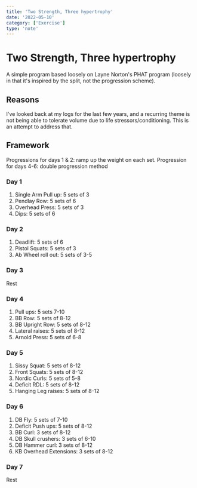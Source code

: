 ```yaml
---
title: 'Two Strength, Three hypertrophy'
date: '2022-05-10'
category: ['Exercise']
type: 'note'
---
```


# Two Strength, Three hypertrophy

A simple program based loosely on Layne Norton's PHAT program (loosely in that it's inspired by the split, not the progression scheme).

## Reasons

I've looked back at my logs for the last few years, and a recurring theme is not being able to tolerate volume due to life stressors/conditioning. This is an attempt to address that.

## Framework

Progressions for days 1 & 2: ramp up the weight on each set.
Progression for days 4-6: double progression method

### Day 1

1. Single Arm Pull up: 5 sets of 3
2. Pendlay Row: 5 sets of 6
3. Overhead Press: 5 sets of 3
4. Dips: 5 sets of 6

### Day 2

1. Deadlift: 5 sets of 6
2. Pistol Squats: 5 sets of 3
3. Ab Wheel roll out: 5 sets of 3-5

### Day 3

Rest

### Day 4

1. Pull ups: 5 sets 7-10
2. BB Row: 5 sets of 8-12
3. BB Upright Row: 5 sets of 8-12
4. Lateral raises: 5 sets of 8-12
5. Arnold Press: 5 sets of 6-8

### Day 5

1. Sissy Squat: 5 sets of 8-12
2. Front Squats: 5 sets of 8-12
3. Nordic Curls: 5 sets of 5-8
4. Deficit RDL: 5 sets of 8-12
5. Hanging Leg raises: 5 sets of 8-12

### Day 6

1. DB Fly: 5 sets of 7-10
2. Deficit Push ups: 5 sets of 8-12
3. BB Curl: 3 sets of 8-12
4. DB Skull crushers: 3 sets of 6-10
5. DB Hammer curl: 3 sets of 8-12
6. KB Overhead Extensions: 3 sets of 8-12

### Day 7

Rest
